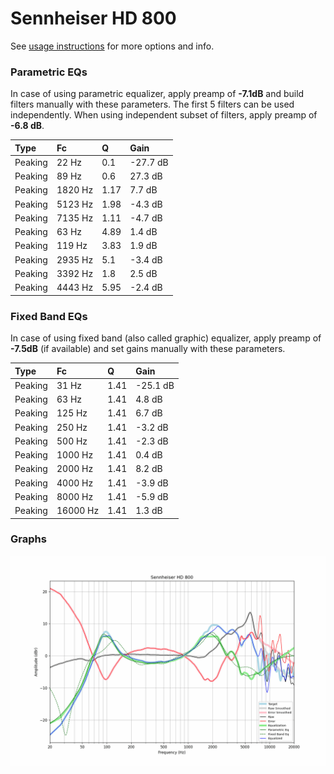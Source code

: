 # Sennheiser HD 800
See [usage instructions](https://github.com/jaakkopasanen/AutoEq#usage) for more options and info.

### Parametric EQs
In case of using parametric equalizer, apply preamp of **-7.1dB** and build filters manually
with these parameters. The first 5 filters can be used independently.
When using independent subset of filters, apply preamp of **-6.8 dB**.

| Type    | Fc      |    Q | Gain     |
|:--------|:--------|:-----|:---------|
| Peaking | 22 Hz   | 0.1  | -27.7 dB |
| Peaking | 89 Hz   | 0.6  | 27.3 dB  |
| Peaking | 1820 Hz | 1.17 | 7.7 dB   |
| Peaking | 5123 Hz | 1.98 | -4.3 dB  |
| Peaking | 7135 Hz | 1.11 | -4.7 dB  |
| Peaking | 63 Hz   | 4.89 | 1.4 dB   |
| Peaking | 119 Hz  | 3.83 | 1.9 dB   |
| Peaking | 2935 Hz | 5.1  | -3.4 dB  |
| Peaking | 3392 Hz | 1.8  | 2.5 dB   |
| Peaking | 4443 Hz | 5.95 | -2.4 dB  |

### Fixed Band EQs
In case of using fixed band (also called graphic) equalizer, apply preamp of **-7.5dB**
(if available) and set gains manually with these parameters.

| Type    | Fc       |    Q | Gain     |
|:--------|:---------|:-----|:---------|
| Peaking | 31 Hz    | 1.41 | -25.1 dB |
| Peaking | 63 Hz    | 1.41 | 4.8 dB   |
| Peaking | 125 Hz   | 1.41 | 6.7 dB   |
| Peaking | 250 Hz   | 1.41 | -3.2 dB  |
| Peaking | 500 Hz   | 1.41 | -2.3 dB  |
| Peaking | 1000 Hz  | 1.41 | 0.4 dB   |
| Peaking | 2000 Hz  | 1.41 | 8.2 dB   |
| Peaking | 4000 Hz  | 1.41 | -3.9 dB  |
| Peaking | 8000 Hz  | 1.41 | -5.9 dB  |
| Peaking | 16000 Hz | 1.41 | 1.3 dB   |

### Graphs
![](./Sennheiser%20HD%20800.png)